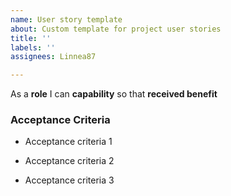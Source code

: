 ```yaml
---
name: User story template
about: Custom template for project user stories
title: ''
labels: ''
assignees: Linnea87

---
```


As a **role** I can **capability** so that **received benefit**

### Acceptance Criteria

- Acceptance criteria 1

- Acceptance criteria 2

- Acceptance criteria 3
